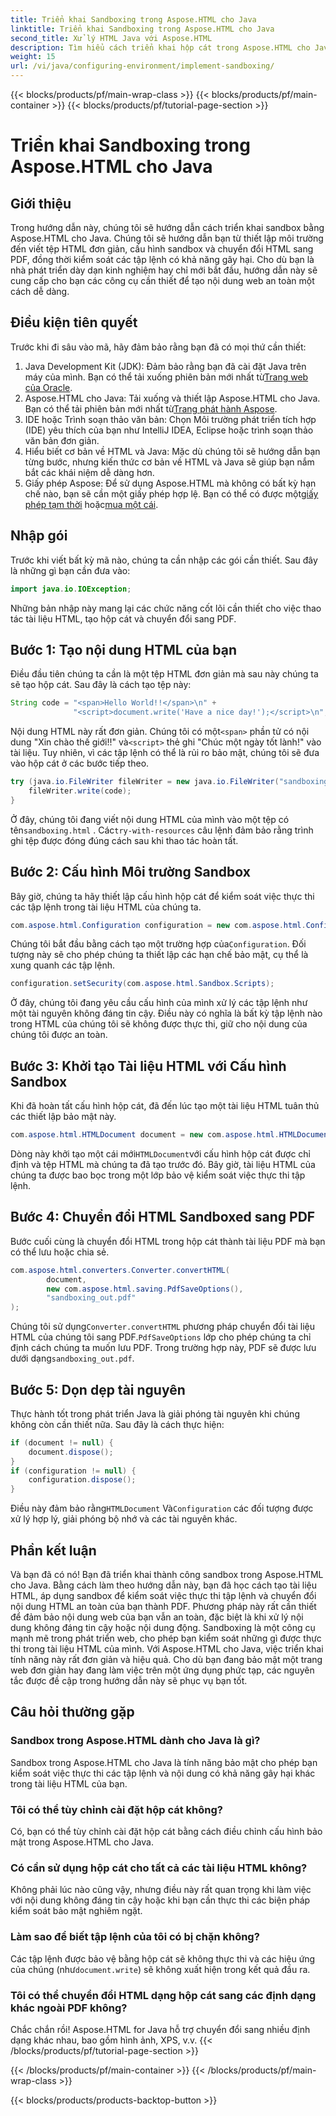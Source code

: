 ```yaml
---
title: Triển khai Sandboxing trong Aspose.HTML cho Java
linktitle: Triển khai Sandboxing trong Aspose.HTML cho Java
second_title: Xử lý HTML Java với Aspose.HTML
description: Tìm hiểu cách triển khai hộp cát trong Aspose.HTML cho Java để kiểm soát an toàn việc thực thi tập lệnh trong tài liệu HTML của bạn và chuyển đổi chúng sang PDF.
weight: 15
url: /vi/java/configuring-environment/implement-sandboxing/
---
```


{{< blocks/products/pf/main-wrap-class >}}
{{< blocks/products/pf/main-container >}}
{{< blocks/products/pf/tutorial-page-section >}}

# Triển khai Sandboxing trong Aspose.HTML cho Java

## Giới thiệu
Trong hướng dẫn này, chúng tôi sẽ hướng dẫn cách triển khai sandbox bằng Aspose.HTML cho Java. Chúng tôi sẽ hướng dẫn bạn từ thiết lập môi trường đến viết tệp HTML đơn giản, cấu hình sandbox và chuyển đổi HTML sang PDF, đồng thời kiểm soát các tập lệnh có khả năng gây hại. Cho dù bạn là nhà phát triển dày dạn kinh nghiệm hay chỉ mới bắt đầu, hướng dẫn này sẽ cung cấp cho bạn các công cụ cần thiết để tạo nội dung web an toàn một cách dễ dàng.
## Điều kiện tiên quyết
Trước khi đi sâu vào mã, hãy đảm bảo rằng bạn đã có mọi thứ cần thiết:
1.  Java Development Kit (JDK): Đảm bảo rằng bạn đã cài đặt Java trên máy của mình. Bạn có thể tải xuống phiên bản mới nhất từ[Trang web của Oracle](https://www.oracle.com/java/technologies/javase-downloads.html).
2.  Aspose.HTML cho Java: Tải xuống và thiết lập Aspose.HTML cho Java. Bạn có thể tải phiên bản mới nhất từ[Trang phát hành Aspose](https://releases.aspose.com/html/java/).
3. IDE hoặc Trình soạn thảo văn bản: Chọn Môi trường phát triển tích hợp (IDE) yêu thích của bạn như IntelliJ IDEA, Eclipse hoặc trình soạn thảo văn bản đơn giản.
4. Hiểu biết cơ bản về HTML và Java: Mặc dù chúng tôi sẽ hướng dẫn bạn từng bước, nhưng kiến thức cơ bản về HTML và Java sẽ giúp bạn nắm bắt các khái niệm dễ dàng hơn.
5.  Giấy phép Aspose: Để sử dụng Aspose.HTML mà không có bất kỳ hạn chế nào, bạn sẽ cần một giấy phép hợp lệ. Bạn có thể có được một[giấy phép tạm thời](https://purchase.aspose.com/temporary-license/) hoặc[mua một cái](https://purchase.aspose.com/buy).

## Nhập gói
Trước khi viết bất kỳ mã nào, chúng ta cần nhập các gói cần thiết. Sau đây là những gì bạn cần đưa vào:
```java
import java.io.IOException;
```
Những bản nhập này mang lại các chức năng cốt lõi cần thiết cho việc thao tác tài liệu HTML, tạo hộp cát và chuyển đổi sang PDF.

## Bước 1: Tạo nội dung HTML của bạn
Điều đầu tiên chúng ta cần là một tệp HTML đơn giản mà sau này chúng ta sẽ tạo hộp cát. Sau đây là cách tạo tệp này:
```java
String code = "<span>Hello World!!</span>\n" +
              "<script>document.write('Have a nice day!');</script>\n";
```
 Nội dung HTML này rất đơn giản. Chúng tôi có một`<span>` phần tử có nội dung "Xin chào thế giới!!" và`<script>` thẻ ghi "Chúc một ngày tốt lành!" vào tài liệu. Tuy nhiên, vì các tập lệnh có thể là rủi ro bảo mật, chúng tôi sẽ đưa vào hộp cát ở các bước tiếp theo.
```java
try (java.io.FileWriter fileWriter = new java.io.FileWriter("sandboxing.html")) {
    fileWriter.write(code);
}
```
Ở đây, chúng tôi đang viết nội dung HTML của mình vào một tệp có tên`sandboxing.html` . Các`try-with-resources` câu lệnh đảm bảo rằng trình ghi tệp được đóng đúng cách sau khi thao tác hoàn tất.
## Bước 2: Cấu hình Môi trường Sandbox
Bây giờ, chúng ta hãy thiết lập cấu hình hộp cát để kiểm soát việc thực thi các tập lệnh trong tài liệu HTML của chúng ta.
```java
com.aspose.html.Configuration configuration = new com.aspose.html.Configuration();
```
 Chúng tôi bắt đầu bằng cách tạo một trường hợp của`Configuration`. Đối tượng này sẽ cho phép chúng ta thiết lập các hạn chế bảo mật, cụ thể là xung quanh các tập lệnh.
```java
configuration.setSecurity(com.aspose.html.Sandbox.Scripts);
```
Ở đây, chúng tôi đang yêu cầu cấu hình của mình xử lý các tập lệnh như một tài nguyên không đáng tin cậy. Điều này có nghĩa là bất kỳ tập lệnh nào trong HTML của chúng tôi sẽ không được thực thi, giữ cho nội dung của chúng tôi được an toàn.
## Bước 3: Khởi tạo Tài liệu HTML với Cấu hình Sandbox
Khi đã hoàn tất cấu hình hộp cát, đã đến lúc tạo một tài liệu HTML tuân thủ các thiết lập bảo mật này.
```java
com.aspose.html.HTMLDocument document = new com.aspose.html.HTMLDocument("sandboxing.html", configuration);
```
 Dòng này khởi tạo một cái mới`HTMLDocument`với cấu hình hộp cát được chỉ định và tệp HTML mà chúng ta đã tạo trước đó. Bây giờ, tài liệu HTML của chúng ta được bao bọc trong một lớp bảo vệ kiểm soát việc thực thi tập lệnh.
## Bước 4: Chuyển đổi HTML Sandboxed sang PDF
Bước cuối cùng là chuyển đổi HTML trong hộp cát thành tài liệu PDF mà bạn có thể lưu hoặc chia sẻ.
```java
com.aspose.html.converters.Converter.convertHTML(
        document,
        new com.aspose.html.saving.PdfSaveOptions(),
        "sandboxing_out.pdf"
);
```
 Chúng tôi sử dụng`Converter.convertHTML` phương pháp chuyển đổi tài liệu HTML của chúng tôi sang PDF.`PdfSaveOptions` lớp cho phép chúng ta chỉ định cách chúng ta muốn lưu PDF. Trong trường hợp này, PDF sẽ được lưu dưới dạng`sandboxing_out.pdf`.
## Bước 5: Dọn dẹp tài nguyên
Thực hành tốt trong phát triển Java là giải phóng tài nguyên khi chúng không còn cần thiết nữa. Sau đây là cách thực hiện:
```java
if (document != null) {
    document.dispose();
}
if (configuration != null) {
    configuration.dispose();
}
```
 Điều này đảm bảo rằng`HTMLDocument` Và`Configuration` các đối tượng được xử lý hợp lý, giải phóng bộ nhớ và các tài nguyên khác.

## Phần kết luận
Và bạn đã có nó! Bạn đã triển khai thành công sandbox trong Aspose.HTML cho Java. Bằng cách làm theo hướng dẫn này, bạn đã học cách tạo tài liệu HTML, áp dụng sandbox để kiểm soát việc thực thi tập lệnh và chuyển đổi nội dung HTML an toàn của bạn thành PDF. Phương pháp này rất cần thiết để đảm bảo nội dung web của bạn vẫn an toàn, đặc biệt là khi xử lý nội dung không đáng tin cậy hoặc nội dung động.
Sandboxing là một công cụ mạnh mẽ trong phát triển web, cho phép bạn kiểm soát những gì được thực thi trong tài liệu HTML của mình. Với Aspose.HTML cho Java, việc triển khai tính năng này rất đơn giản và hiệu quả. Cho dù bạn đang bảo mật một trang web đơn giản hay đang làm việc trên một ứng dụng phức tạp, các nguyên tắc được đề cập trong hướng dẫn này sẽ phục vụ bạn tốt.
## Câu hỏi thường gặp
### Sandbox trong Aspose.HTML dành cho Java là gì?
Sandbox trong Aspose.HTML cho Java là tính năng bảo mật cho phép bạn kiểm soát việc thực thi các tập lệnh và nội dung có khả năng gây hại khác trong tài liệu HTML của bạn.
### Tôi có thể tùy chỉnh cài đặt hộp cát không?
Có, bạn có thể tùy chỉnh cài đặt hộp cát bằng cách điều chỉnh cấu hình bảo mật trong Aspose.HTML cho Java.
### Có cần sử dụng hộp cát cho tất cả các tài liệu HTML không?
Không phải lúc nào cũng vậy, nhưng điều này rất quan trọng khi làm việc với nội dung không đáng tin cậy hoặc khi bạn cần thực thi các biện pháp kiểm soát bảo mật nghiêm ngặt.
### Làm sao để biết tập lệnh của tôi có bị chặn không?
 Các tập lệnh được bảo vệ bằng hộp cát sẽ không thực thi và các hiệu ứng của chúng (như`document.write`) sẽ không xuất hiện trong kết quả đầu ra.
### Tôi có thể chuyển đổi HTML dạng hộp cát sang các định dạng khác ngoài PDF không?
Chắc chắn rồi! Aspose.HTML for Java hỗ trợ chuyển đổi sang nhiều định dạng khác nhau, bao gồm hình ảnh, XPS, v.v.
{{< /blocks/products/pf/tutorial-page-section >}}

{{< /blocks/products/pf/main-container >}}
{{< /blocks/products/pf/main-wrap-class >}}

{{< blocks/products/products-backtop-button >}}
